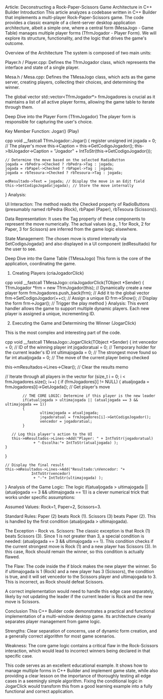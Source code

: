 Article: Deconstructing a Rock-Paper-Scissors Game Architecture in C++ Builder
Introduction
This article analyzes a codebase written in C++ Builder that implements a multi-player Rock-Paper-Scissors game. The code provides a classic example of a client-server desktop application architecture, albeit a simple one, where a central form (MesaJogo - Game Table) manages multiple player forms (TfrmJogador - Player Form). We will explore its structure, functionality, and the logic that drives the game's outcome.

Overview of the Architecture
The system is composed of two main units:

Player.h / Player.cpp: Defines the TfrmJogador class, which represents the interface and state of a single player.

Mesa.h / Mesa.cpp: Defines the TMesaJogo class, which acts as the game server, creating players, collecting their choices, and determining the winner.

The global vector std::vector<TfrmJogador*> frmJogadores is crucial as it maintains a list of all active player forms, allowing the game table to iterate through them.

Deep Dive into the Player Form (TfrmJogador)
The player form is responsible for capturing the user's choice.

Key Member Function: Jogar() (Play)

cpp
void __fastcall TfrmJogador::Jogar()
{
    register unsigned int jogada = 0; // The player's move
    this->Caption = this->GetCodigoJogador();
    this->lblJogador->Caption = "Jogador" + IntToStr(this->GetCodigoJogador());
    
    // Determine the move based on the selected RadioButton
    jogada = rbPedra->Checked ? rbPedra->Tag : jogada;
    jogada = rbPapel->Checked ? rbPapel->Tag : jogada;
    jogada = rbTesoura->Checked ? rbTesoura->Tag : jogada;
    
    edResultado->Text = jogada; // Display the move in an Edit field
    this->SetCodigoJogada(jogada); // Store the move internally
}
Analysis:

UI Interaction: The method reads the Checked property of RadioButtons (presumably named rbPedra (Rock), rbPapel (Paper), rbTesoura (Scissors)).

Data Representation: It uses the Tag property of these components to represent the move numerically. The actual values (e.g., 1 for Rock, 2 for Paper, 3 for Scissors) are inferred from the game logic elsewhere.

State Management: The chosen move is stored internally via SetCodigoJogada() and also displayed in a UI component (edResultado) for the user to see.

Deep Dive into the Game Table (TMesaJogo)
This form is the core of the application, coordinating the game.

1. Creating Players (criaJogadorClick)

cpp
void __fastcall TMesaJogo::criaJogadorClick(TObject *Sender)
{
   TfrmJogador *frm = new TfrmJogador(this); // Dynamically create a new player form
   frmJogadores.push_back(frm);              // Add it to the global vector
   frm->SetCodigoJogador(++c);               // Assign a unique ID
   frm->Show();                              // Display the form
   frm->Jogar();                             // Trigger the play method
}
Analysis: This event handler allows the game to support multiple dynamic players. Each new player is assigned a unique, incrementing ID.

2. Executing the Game and Determining the Winner (JogarClick)

This is the most complex and interesting part of the code.

cpp
void __fastcall TMesaJogo::JogarClick(TObject *Sender)
{
   int vencedor = 0;        // ID of the winning player
   int jogadoratual = 0;    // Temporary holder for the current leader's ID
   int ultimajogada = 0;    // The strongest move found so far
   int atualjogada = 0;     // The move of the current player being checked

   this->mResultados->Lines->Clear(); // Clear the results memo

   // Iterate through all players in the vector
   for (size_t i = 0; i < frmJogadores.size(); i++) {
    if (frmJogadores[i] != NULL) {
            atualjogada = frmJogadores[i]->GetJogada(); // Get player's move

            // THE CORE LOGIC: Determine if this player is the new leader
            if(atualjogada > ultimajogada || (atualjogada == 3 && ultimajogada == 1))
            {
                    ultimajogada = atualjogada;
                    jogadoratual = frmJogadores[i]->GetCodigoJogador();
                    vencedor = jogadoratual;
            }

       // Log this player's action to the UI
       this->mResultados->Lines->Add("Player: " + IntToStr(jogadoratual)
                 + "-Escolha:"+ IntToStr(atualjogada) );
    }
  }

    // Display the final result
    this->mResultados->Lines->Add("Resultado:\nVencedor: "+
                IntToStr(vencedor)
                 + "-"+ IntToStr(ultimajogada) );
}
Analysis of the Game Logic:
The logic if(atualjogada > ultimajogada || (atualjogada == 3 && ultimajogada == 1)) is a clever numerical trick that works under specific assumptions:

Assumed Values: Rock=1, Paper=2, Scissors=3.

Standard Rules: Paper (2) beats Rock (1). Scissors (3) beats Paper (2). This is handled by the first condition (atualjogada > ultimajogada).

The Exception - Rock vs. Scissors: The classic exception is that Rock (1) beats Scissors (3). Since 1 is not greater than 3, a special condition is needed: (atualjogada == 3 && ultimajogada == 1). This condition checks if the current strongest move is Rock (1) and a new player has Scissors (3). In this case, Rock should remain the winner, so this condition is actually flawed.

The Flaw: The code inside the if block makes the new player the winner. So if ultimajogada is 1 (Rock) and a new player has 3 (Scissors), the condition is true, and it will set vencedor to the Scissors player and ultimajogada to 3. This is incorrect, as Rock should defeat Scissors.

A correct implementation would need to handle this edge case separately, likely by not updating the leader if the current leader is Rock and the new move is Scissors.

Conclusion
This C++ Builder code demonstrates a practical and functional implementation of a multi-window desktop game. Its architecture cleanly separates player management from game logic.

Strengths: Clear separation of concerns, use of dynamic form creation, and a generally correct algorithm for most game scenarios.

Weakness: The core game logic contains a critical flaw in the Rock-Scissors interaction, which would lead to incorrect winners being declared in that specific case.

This code serves as an excellent educational example. It shows how to manage multiple forms in C++ Builder and implement game state, while also providing a clear lesson on the importance of thoroughly testing all edge cases in a seemingly simple algorithm. Fixing the conditional logic in JogarClick would transform this from a good learning example into a fully functional and correct application.
